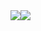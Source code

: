 
<div style="width: expression(alert('XSS'));"><style>@im\port'http://\ja\vasc\ript';</style><img style="xss:expr/*XSS*/ession(alert('XSS'))"><img src="x"><style><img src="</style><img src="x">
